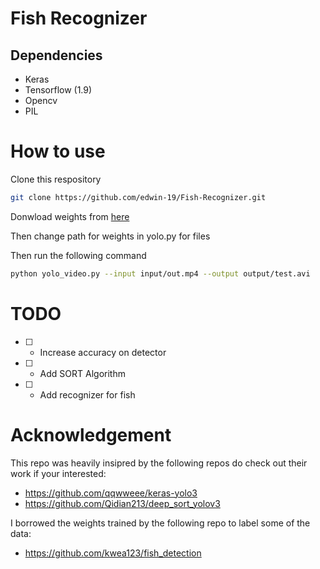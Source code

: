# Fish Recognizer
## Dependencies 
- Keras
- Tensorflow (1.9)
- Opencv
- PIL

# How to use
Clone this respository
```sh
git clone https://github.com/edwin-19/Fish-Recognizer.git
```

Donwload weights from [here](https://drive.google.com/open?id=1B50WdnIETk4_dIM0icrqTHQhn4XFYdas) 

Then change path for weights in yolo.py for files

Then run the following command
```sh
python yolo_video.py --input input/out.mp4 --output output/test.avi
```

# TODO
- [ ] - Increase accuracy on detector
- [ ] - Add SORT Algorithm 
- [ ] - Add recognizer for fish

# Acknowledgement
This repo was heavily insipred by the following repos do check out their work if your interested:

- https://github.com/qqwweee/keras-yolo3
- https://github.com/Qidian213/deep_sort_yolov3

I borrowed the weights trained by the following repo to label some of the data:
- https://github.com/kwea123/fish_detection